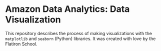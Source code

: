 # Amazon Data Analytics: Data Visualization

This repository describes the process of making visualizations with the `matplotlib` and `seaborn` (Python) libraries. It was created with love by the Flatiron School.
